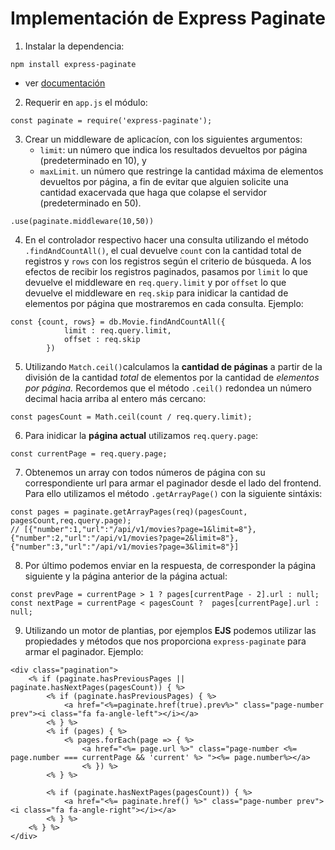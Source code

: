 # Implementación de Express Paginate
1. Instalar la dependencia:
~~~
npm install express-paginate
~~~
- ver [documentación](https://github.com/expressjs/express-paginate)
2. Requerir en `app.js` el módulo:
~~~
const paginate = require('express-paginate');
~~~
3. Crear un middleware de aplicacíon, con los siguientes argumentos: 
    - `limit`: un número que indica los resultados devueltos por página (predeterminado en 10), y
    - `maxLimit`. un número que restringe la cantidad máxima de elementos devueltos por página, a fin de evitar que alguien solicite una cantidad exacervada que haga que colapse el servidor (predeterminado en 50).
~~~
.use(paginate.middleware(10,50))
~~~
4. En el controlador respectivo hacer una consulta utilizando el método `.findAndCountAll()`, el cual devuelve `count` con la cantidad total de registros y `rows` con los registros según el criterio de búsqueda. A los efectos de recibir los registros paginados, pasamos por `limit` lo que devuelve el middleware en `req.query.limit` y por `offset` lo que devuelve el middleware en `req.skip` para inidicar la cantidad de elementos por página que mostraremos en cada consulta. Ejemplo:
~~~
const {count, rows} = db.Movie.findAndCountAll({
            limit : req.query.limit,
            offset : req.skip
        })
~~~
5. Utilizando `Match.ceil()`calculamos la **cantidad de páginas** a partir de la división de la cantidad *total* de elementos por la cantidad de *elementos por página.* Recordemos que el método `.ceil()` redondea un número decimal hacia arriba al entero más cercano:
~~~
const pagesCount = Math.ceil(count / req.query.limit);
~~~
6. Para inidicar la **página actual** utilizamos `req.query.page`:
~~~
const currentPage = req.query.page;
~~~
7. Obtenemos un array con todos números de página con su correspondiente url para armar el paginador desde el lado del frontend. Para ello utilizamos el método `.getArrayPage()` con la siguiente sintáxis:
~~~
const pages = paginate.getArrayPages(req)(pagesCount, pagesCount,req.query.page); 
// [{"number":1,"url":"/api/v1/movies?page=1&limit=8"},{"number":2,"url":"/api/v1/movies?page=2&limit=8"},{"number":3,"url":"/api/v1/movies?page=3&limit=8"}]
~~~
8. Por último podemos enviar en la respuesta, de corresponder la página siguiente y la página anterior de la página actual:
~~~
const prevPage = currentPage > 1 ? pages[currentPage - 2].url : null;
const nextPage = currentPage < pagesCount ?  pages[currentPage].url : null;
~~~
9. Utilizando un motor de plantias, por ejemplos **EJS** podemos utilizar las propiedades y métodos que nos proporciona `express-paginate` para armar el paginador. Ejemplo:
~~~
<div class="pagination">
    <% if (paginate.hasPreviousPages || paginate.hasNextPages(pagesCount)) { %>
        <% if (paginate.hasPreviousPages) { %>
            <a href="<%=paginate.href(true).prev%>" class="page-number prev"><i class="fa fa-angle-left"></i></a>
        <% } %>
        <% if (pages) { %>
            <% pages.forEach(page => { %>
                <a href="<%= page.url %>" class="page-number <%= page.number === currentPage && 'current' %> "><%= page.number%></a>
                <% }) %>
        <% } %>
    
        <% if (paginate.hasNextPages(pagesCount)) { %>
            <a href="<%= paginate.href() %>" class="page-number prev"><i class="fa fa-angle-right"></i></a>
        <% } %>
    <% } %>
</div>
~~~